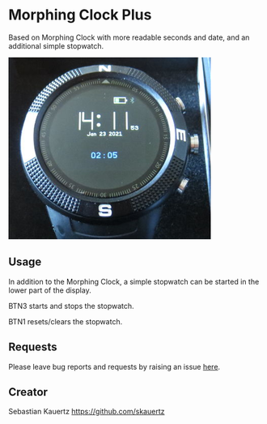 # Morphing Clock Plus

Based on Morphing Clock with more readable seconds and date, and an additional simple stopwatch.

![](Screenshot.JPG)

## Usage

In addition to the Morphing Clock, a simple stopwatch can be started in the lower part of the display.

BTN3 starts and stops the stopwatch.

BTN1 resets/clears the stopwatch.

## Requests

Please leave bug reports and requests by raising an issue [here](https://github.com/skauertz/BangleApps).

## Creator

Sebastian Kauertz https://github.com/skauertz
